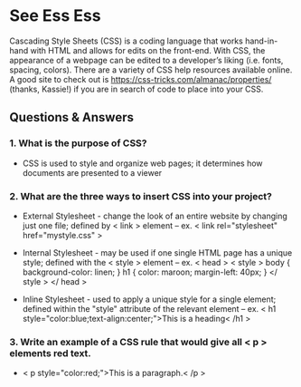 # See Ess Ess

Cascading Style Sheets (CSS) is a coding language that works hand-in-hand with HTML and allows for edits on the front-end. With CSS, the appearance of a webpage can be edited to a developer’s liking (i.e. fonts, spacing, colors). There are a variety of CSS help resources available online. A good site to check out is https://css-tricks.com/almanac/properties/ (thanks, Kassie!) if you are in search of code to place into your CSS.

## Questions & Answers

### 1. What is the purpose of CSS? 
* CSS is used to style and organize web pages; it determines how documents are presented to a viewer

### 2. What are the three ways to insert CSS into your project?

* External Stylesheet - change the look of an entire website by changing just one file; defined by < link > element 
– ex. 
 < link rel="stylesheet" href="mystyle.css" >

* Internal Stylesheet - may be used if one single HTML page has a unique style; defined with the < style > element 
– ex. 
< head >
< style >
body {
  background-color: linen;
}
h1 {
  color: maroon;
  margin-left: 40px;
} 
</ style >
</ head >

* Inline Stylesheet - used to apply a unique style for a single element; defined within the "style" attribute of the relevant element – ex.
< h1 style="color:blue;text-align:center;">This is a heading< /h1 >

### 3. Write an example of a CSS rule that would give all < p > elements red text.
* < p style="color:red;">This is a paragraph.< /p >
